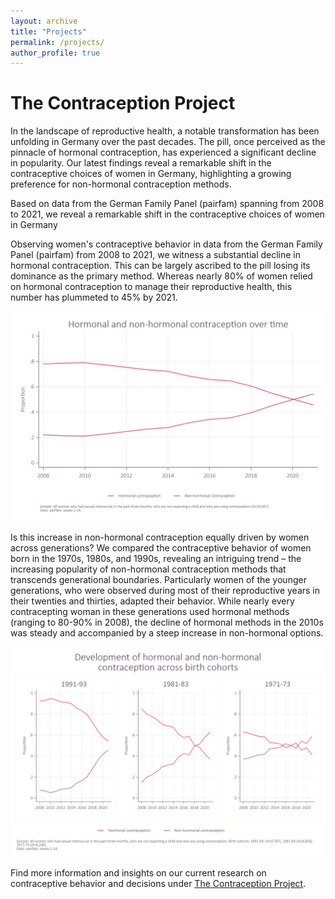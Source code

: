 ```yaml
---
layout: archive
title: "Projects"
permalink: /projects/
author_profile: true
---
```

  
The Contraception Project
======

In the landscape of reproductive health, a notable transformation has been unfolding in Germany over the past decades. The pill, once perceived as the pinnacle of hormonal contraception, has experienced a significant decline in popularity. Our latest findings reveal a remarkable shift in the contraceptive choices of women in Germany, highlighting a growing preference for non-hormonal contraception methods.


Based on data from the German Family Panel (pairfam) spanning from 2008 to 2021, we reveal a remarkable shift in the contraceptive choices of women in Germany

Observing women's contraceptive behavior in data from the German Family Panel (pairfam) from 2008 to 2021, we witness a substantial decline in hormonal contraception. This can be largely ascribed to the pill losing its dominance as the primary method. Whereas nearly 80% of women relied on hormonal contraception to manage their reproductive health, this number has plummeted to 45% by 2021.

![](/images/web1.png)

Is this increase in non-hormonal contraception equally driven by women across generations? We compared the contraceptive behavior of women born in the 1970s, 1980s, and 1990s, revealing an intriguing trend – the increasing popularity of non-hormonal contraception methods that transcends generational boundaries.
Particularly women of the younger generations, who were observed during most of their reproductive years in their twenties and thirties, adapted their behavior. While nearly every contracepting woman in these generations used hormonal methods (ranging to 80-90% in 2008), the decline of hormonal methods in the 2010s was steady and accompanied by a steep increase in non-hormonal options.

![](/images/web2.png)

Find more information and insights on our current research on contraceptive behavior and decisions under [The Contraception Project](https://projectcontraception.github.io).
